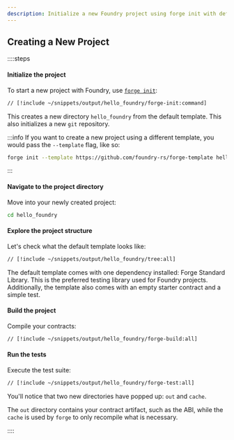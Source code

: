 ```yaml
---
description: Initialize a new Foundry project using forge init with default templates and project structure.
---
```


## Creating a New Project

::::steps

#### Initialize the project

To start a new project with Foundry, use [`forge init`](/forge/reference/forge-init):

```sh
// [!include ~/snippets/output/hello_foundry/forge-init:command]
```

This creates a new directory `hello_foundry` from the default template. This also initializes a new `git` repository.

:::info
If you want to create a new project using a different template, you would pass the `--template` flag, like so:
```sh
forge init --template https://github.com/foundry-rs/forge-template hello_template
```
:::

#### Navigate to the project directory

Move into your newly created project:

```sh
cd hello_foundry
```

#### Explore the project structure

Let's check what the default template looks like:

```sh
// [!include ~/snippets/output/hello_foundry/tree:all]
```

The default template comes with one dependency installed: Forge Standard Library. This is the preferred testing library used for Foundry projects. Additionally, the template also comes with an empty starter contract and a simple test.

#### Build the project

Compile your contracts:

```sh
// [!include ~/snippets/output/hello_foundry/forge-build:all]
```

#### Run the tests

Execute the test suite:

```sh
// [!include ~/snippets/output/hello_foundry/forge-test:all]
```

You'll notice that two new directories have popped up: `out` and `cache`.

The `out` directory contains your contract artifact, such as the ABI, while the `cache` is used by `forge` to only recompile what is necessary.

::::
